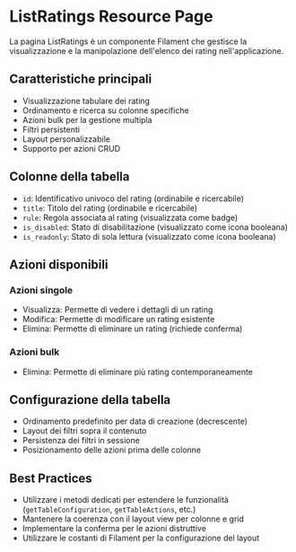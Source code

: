 # ListRatings Resource Page

La pagina ListRatings è un componente Filament che gestisce la visualizzazione e la manipolazione dell'elenco dei rating nell'applicazione.

## Caratteristiche principali

- Visualizzazione tabulare dei rating
- Ordinamento e ricerca su colonne specifiche
- Azioni bulk per la gestione multipla
- Filtri persistenti
- Layout personalizzabile
- Supporto per azioni CRUD

## Colonne della tabella

- `id`: Identificativo univoco del rating (ordinabile e ricercabile)
- `title`: Titolo del rating (ordinabile e ricercabile)
- `rule`: Regola associata al rating (visualizzata come badge)
- `is_disabled`: Stato di disabilitazione (visualizzato come icona booleana)
- `is_readonly`: Stato di sola lettura (visualizzato come icona booleana)

## Azioni disponibili

### Azioni singole
- Visualizza: Permette di vedere i dettagli di un rating
- Modifica: Permette di modificare un rating esistente
- Elimina: Permette di eliminare un rating (richiede conferma)

### Azioni bulk
- Elimina: Permette di eliminare più rating contemporaneamente

## Configurazione della tabella

- Ordinamento predefinito per data di creazione (decrescente)
- Layout dei filtri sopra il contenuto
- Persistenza dei filtri in sessione
- Posizionamento delle azioni prima delle colonne

## Best Practices

- Utilizzare i metodi dedicati per estendere le funzionalità (`getTableConfiguration`, `getTableActions`, etc.)
- Mantenere la coerenza con il layout view per colonne e grid
- Implementare la conferma per le azioni distruttive
- Utilizzare le costanti di Filament per la configurazione del layout 